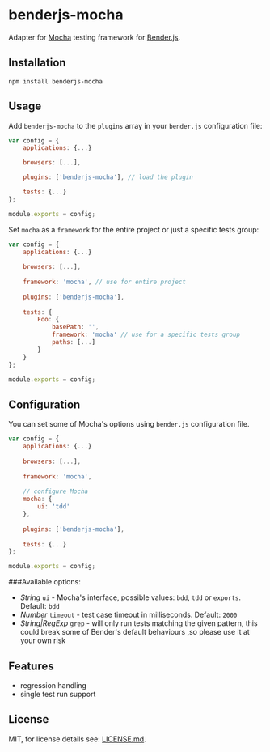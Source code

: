 # benderjs-mocha

Adapter for [Mocha](http://visionmedia.github.io/mocha/) testing framework for [Bender.js](https://github.com/benderjs/benderjs).

## Installation

```
npm install benderjs-mocha
```

## Usage

Add `benderjs-mocha` to the `plugins` array in your `bender.js` configuration file:

```javascript
var config = {
    applications: {...}

    browsers: [...],

    plugins: ['benderjs-mocha'], // load the plugin

    tests: {...}
};

module.exports = config;
```

Set `mocha` as a `framework` for the entire project or just a specific tests group:

```javascript
var config = {
    applications: {...}
        
    browsers: [...],
        
    framework: 'mocha', // use for entire project
    
    plugins: ['benderjs-mocha'],
        
    tests: {
        Foo: {
            basePath: '',
            framework: 'mocha' // use for a specific tests group
            paths: [...]
        }
    }
};

module.exports = config;
```

## Configuration

You can set some of Mocha's options using `bender.js` configuration file.

```javascript
var config = {
    applications: {...}
        
    browsers: [...],
        
    framework: 'mocha',
    
    // configure Mocha
    mocha: {
        ui: 'tdd'    
    },
    
    plugins: ['benderjs-mocha'],
        
    tests: {...}
};

module.exports = config;
```

###Available options:

- *String* `ui` - Mocha's interface, possible values: `bdd`, `tdd` or `exports`. Default: `bdd`
- *Number* `timeout` - test case timeout in milliseconds. Default: `2000`
- *String|RegExp* `grep` - will only run tests matching the given pattern, this could break some of Bender's default behaviours ,so please use it at your own risk

## Features
- regression handling
- single test run support

## License

MIT, for license details see: [LICENSE.md](https://github.com/benderjs/benderjs-chai/blob/master/LICENSE.md).

